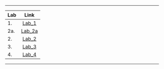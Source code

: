 ***
|Lab   |Link          |
|------|:------------:|
|1.|[Lab_1](https://github.com/alexsprynskyi/Labs/tree/main/Lab_1)|
|2a.|[Lab_2a](https://github.com/alexsprynskyi/Labs/tree/main/Lab_2a)|
|2.|[Lab_2](https://github.com/alexsprynskyi/Labs/tree/main/Lab_2)
|3.|[Lab_3](https://github.com/alexsprynskyi/Labs/tree/main/Lab_3)
|4.|[Lab_4](https://github.com/alexsprynskyi/Labs/tree/main/Lab_4)
***
